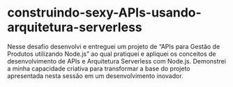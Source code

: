 # construindo-sexy-APIs-usando-arquitetura-serverless
Nesse desafio desenvolvi e entreguei um projeto de “APIs para Gestão de Produtos utilizando Node.js” ao qual pratiquei e apliquei os conceitos de desenvolvimento de APIs e Arquitetura Serverless com Node.js. Demonstrei a minha capacidade criativa para transformar a base do projeto apresentada nesta sessão em um desenvolvimento inovador.
